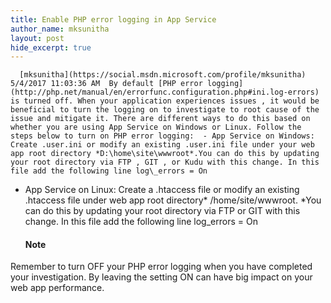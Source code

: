 ```yaml
---
title: Enable PHP error logging in App Service
author_name: mksunitha
layout: post
hide_excerpt: true
---
```

      [mksunitha](https://social.msdn.microsoft.com/profile/mksunitha)  5/4/2017 11:03:36 AM  By default [PHP error logging](http://php.net/manual/en/errorfunc.configuration.php#ini.log-errors) is turned off. When your application experiences issues , it would be beneficial to turn the logging on to investigate to root cause of the issue and mitigate it. There are different ways to do this based on whether you are using App Service on Windows or Linux. Follow the steps below to turn on PHP error logging:  - App Service on Windows: Create .user.ini or modify an existing .user.ini file under your web app root directory *D:\home\site\wwwroot*.You can do this by updating your root directory via FTP , GIT , or Kudu with this change. In this file add the following line log\_errors = On 
 - App Service on Linux: Create a .htaccess file or modify an existing .htaccess file under web app root directory* /home/site/wwwroot. *You can do this by updating your root directory via FTP or GIT with this change. In this file add the following line log\_errors = On 
   #### Note

 Remember to turn OFF your PHP error logging when you have completed your investigation. By leaving the setting ON can have big impact on your web app performance.      